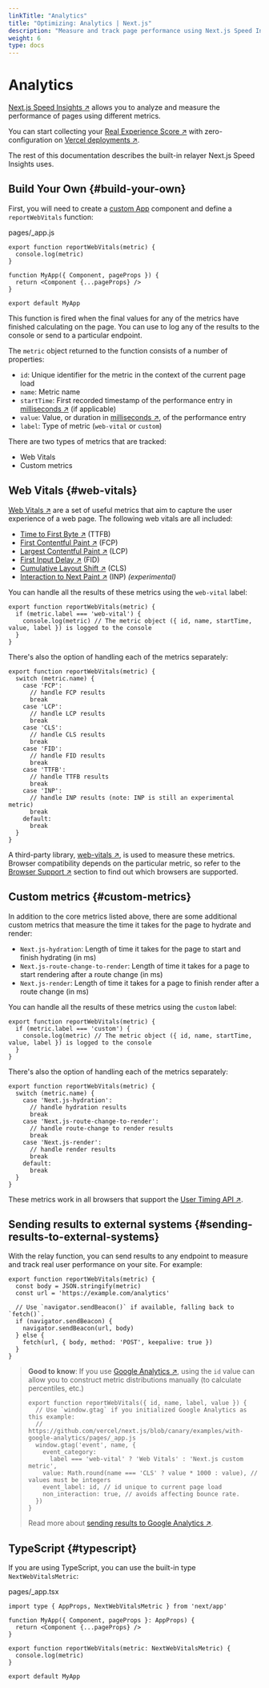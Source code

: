 ```yaml
---
linkTitle: "Analytics"
title: "Optimizing: Analytics | Next.js"
description: "Measure and track page performance using Next.js Speed Insights"
weight: 6
type: docs
---
```


# Analytics

[Next.js Speed Insights ↗](https://nextjs.org/analytics) allows you to analyze and measure the performance of
pages using different metrics.

You can start collecting your [Real Experience Score ↗](https://vercel.com/docs/concepts/speed-insights#core-web-vitals-explained?utm_source=next-site&utm_medium=docs&utm_campaign=next-website) with zero-configuration on [Vercel deployments ↗](https://vercel.com/docs/concepts/speed-insights?utm_source=next-site&utm_medium=docs&utm_campaign=next-website).

The rest of this documentation describes the built-in relayer Next.js Speed Insights uses.

## Build Your Own {#build-your-own}

First, you will need to create a [custom App](/nextjs/13.5/using-pages-router/building-your-application/routing/custom-app) component and define a `reportWebVitals` function:


pages/_app.js
```
export function reportWebVitals(metric) {
  console.log(metric)
}
 
function MyApp({ Component, pageProps }) {
  return <Component {...pageProps} />
}
 
export default MyApp
```

This function is fired when the final values for any of the metrics have finished calculating on
the page. You can use to log any of the results to the console or send to a particular endpoint.

The `metric` object returned to the function consists of a number of properties:

- `id`: Unique identifier for the metric in the context of the current page load
- `name`: Metric name
- `startTime`: First recorded timestamp of the performance entry in [milliseconds ↗](https://developer.mozilla.org/docs/Web/API/DOMHighResTimeStamp) (if applicable)
- `value`: Value, or duration in [milliseconds ↗](https://developer.mozilla.org/docs/Web/API/DOMHighResTimeStamp), of the performance entry
- `label`: Type of metric (`web-vital` or `custom`)

There are two types of metrics that are tracked:

- Web Vitals
- Custom metrics

## Web Vitals {#web-vitals}

[Web Vitals ↗](https://web.dev/vitals/) are a set of useful metrics that aim to capture the user
experience of a web page. The following web vitals are all included:

- [Time to First Byte ↗](https://developer.mozilla.org/docs/Glossary/Time_to_first_byte) (TTFB)
- [First Contentful Paint ↗](https://developer.mozilla.org/docs/Glossary/First_contentful_paint) (FCP)
- [Largest Contentful Paint ↗](https://web.dev/lcp/) (LCP)
- [First Input Delay ↗](https://web.dev/fid/) (FID)
- [Cumulative Layout Shift ↗](https://web.dev/cls/) (CLS)
- [Interaction to Next Paint ↗](https://web.dev/inp/) (INP) *(experimental)*

You can handle all the results of these metrics using the `web-vital` label:

```
export function reportWebVitals(metric) {
  if (metric.label === 'web-vital') {
    console.log(metric) // The metric object ({ id, name, startTime, value, label }) is logged to the console
  }
}
```

There's also the option of handling each of the metrics separately:

```
export function reportWebVitals(metric) {
  switch (metric.name) {
    case 'FCP':
      // handle FCP results
      break
    case 'LCP':
      // handle LCP results
      break
    case 'CLS':
      // handle CLS results
      break
    case 'FID':
      // handle FID results
      break
    case 'TTFB':
      // handle TTFB results
      break
    case 'INP':
      // handle INP results (note: INP is still an experimental metric)
      break
    default:
      break
  }
}
```

A third-party library, [web-vitals ↗](https://github.com/GoogleChrome/web-vitals), is used to measure
these metrics. Browser compatibility depends on the particular metric, so refer to the [Browser
Support ↗](https://github.com/GoogleChrome/web-vitals#browser-support) section to find out which
browsers are supported.

## Custom metrics {#custom-metrics}

In addition to the core metrics listed above, there are some additional custom metrics that
measure the time it takes for the page to hydrate and render:

- `Next.js-hydration`: Length of time it takes for the page to start and finish hydrating (in ms)
- `Next.js-route-change-to-render`: Length of time it takes for a page to start rendering after a
  route change (in ms)
- `Next.js-render`: Length of time it takes for a page to finish render after a route change (in ms)

You can handle all the results of these metrics using the `custom` label:

```
export function reportWebVitals(metric) {
  if (metric.label === 'custom') {
    console.log(metric) // The metric object ({ id, name, startTime, value, label }) is logged to the console
  }
}
```

There's also the option of handling each of the metrics separately:

```
export function reportWebVitals(metric) {
  switch (metric.name) {
    case 'Next.js-hydration':
      // handle hydration results
      break
    case 'Next.js-route-change-to-render':
      // handle route-change to render results
      break
    case 'Next.js-render':
      // handle render results
      break
    default:
      break
  }
}
```

These metrics work in all browsers that support the [User Timing API ↗](https://caniuse.com/#feat=user-timing).

## Sending results to external systems {#sending-results-to-external-systems}

With the relay function, you can send results to any endpoint to measure and track
real user performance on your site. For example:

```
export function reportWebVitals(metric) {
  const body = JSON.stringify(metric)
  const url = 'https://example.com/analytics'
 
  // Use `navigator.sendBeacon()` if available, falling back to `fetch()`.
  if (navigator.sendBeacon) {
    navigator.sendBeacon(url, body)
  } else {
    fetch(url, { body, method: 'POST', keepalive: true })
  }
}
```

> **Good to know**: If you use [Google Analytics ↗](https://analytics.google.com/analytics/web/), using the
> `id` value can allow you to construct metric distributions manually (to calculate percentiles,
> etc.)
> ```
> export function reportWebVitals({ id, name, label, value }) {
>   // Use `window.gtag` if you initialized Google Analytics as this example:
>   // https://github.com/vercel/next.js/blob/canary/examples/with-google-analytics/pages/_app.js
>   window.gtag('event', name, {
>     event_category:
>       label === 'web-vital' ? 'Web Vitals' : 'Next.js custom metric',
>     value: Math.round(name === 'CLS' ? value * 1000 : value), // values must be integers
>     event_label: id, // id unique to current page load
>     non_interaction: true, // avoids affecting bounce rate.
>   })
> }
> ```
> Read more about [sending results to Google Analytics ↗](https://github.com/GoogleChrome/web-vitals#send-the-results-to-google-analytics).
> 

## TypeScript {#typescript}

If you are using TypeScript, you can use the built-in type `NextWebVitalsMetric`:


pages/_app.tsx
```
import type { AppProps, NextWebVitalsMetric } from 'next/app'
 
function MyApp({ Component, pageProps }: AppProps) {
  return <Component {...pageProps} />
}
 
export function reportWebVitals(metric: NextWebVitalsMetric) {
  console.log(metric)
}
 
export default MyApp
```
